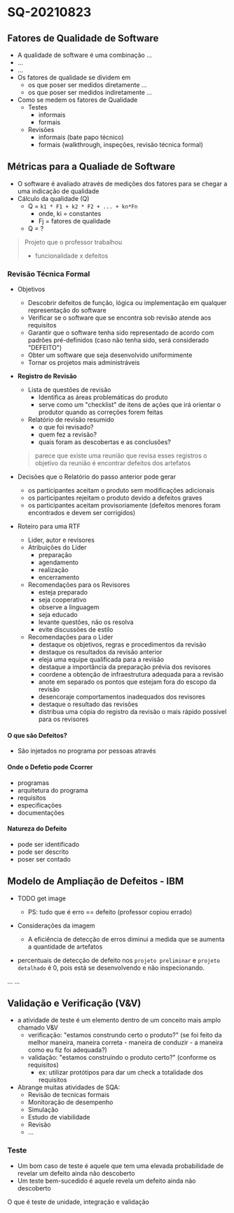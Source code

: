 # SQ-20210823 
## Fatores de Qualidade de Software
- A qualidade de software é uma combinação ...
- ...
- ...
- Os fatores de qualidade se dividem em
	- os que poser ser medidos diretamente ...
	- os que poser ser medidos indiretamente ...
- Como se medem os fatores de Qualidade
	- Testes
		- informais
		- formais
	- Revisões
		- informais (bate papo técnico)
		- formais (walkthrough, inspeções, revisão técnica formal)

## Métricas para a Qualiade de Software
- O software é avaliado através de medições dos fatores para se chegar a uma indicação de qualidade
- Cálculo da qualidade (Q)
	- Q = `k1 * F1 + k2 * F2 + ... + kn*Fn`
		- onde, ki = constantes
		- Fj = fatores de qualidade
	- Q = ?

> Projeto que o professor trabalhou
>    - funcionalidade x defeitos

### Revisão Técnica Formal
- Objetivos
	- Descobrir defeitos de função, lógica ou implementação em qualquer representação do software
	- Verificar se o software que se encontra sob revisão atende aos requisitos
	- Garantir que o software tenha sido representado de acordo com padrões pré-definidos (caso não tenha sido, será considerado "DEFEITO")
	- Obter um software que seja desenvolvido uniformimente
	- Tornar os projetos mais administráveis

- **Registro de Revisão**
	- Lista de questões de revisão
		- Identifica as áreas problemáticas do produto
		- serve como um "checklist" de itens de ações que irá orientar o produtor quando as correções forem feitas
	- Relatório de revisão resumido
		- o que foi revisado?
		- quem fez a revisão?
		- quais foram as descobertas e as conclusões?
	> parece que existe uma reunião que revisa esses registros
	> o objetivo da reunião é encontrar defeitos dos artefatos

- Decisões que o Relatório do passo anterior pode gerar
	- os participantes aceitam o produto sem modificações adicionais
	- os participantes rejeitam o produto devido a defeitos graves
	- os participantes aceitam provisoriamente (defeitos menores foram encontrados e devem ser corrigidos)

- Roteiro para uma RTF
	- Lider, autor e revisores
	- Atribuições do Líder
		- preparação
		- agendamento
		- realização
		- encerramento
	- Recomendações para os Revisores
		- esteja preparado
		- seja cooperativo
		- observe a linguagem
		- seja educado
		- levante questões, não os resolva
		- evite discussões de estilo
	- Recomendações para o Lider
		- destaque os objetivos, regras e procedimentos da revisão
		- destaque os resultados da revisão anterior
		- eleja uma equipe qualificada para a revisão
		- destaque a importância da preparação prévia dos revisores
		- coordene a obtenção de infraestrutura adequada para a revisão
		- anote em separado os pontos que estejam fora do escopo da revisão
		- desencoraje comportamentos inadequados dos  revisores
		- destaque o resultado das revisões
		- distribua uma cópia do registro da revisão o mais rápido possível para os revisores

#### O que são Defeitos?
- São injetados no programa por pessoas através 

#### Onde o Defetio pode Ccorrer
- programas
- arquitetura do programa
- requisitos
- especificações
- documentações

#### Natureza do Defeito
- pode ser identificado
- pode ser descrito
- poser ser contado


## Modelo de Ampliação de Defeitos - IBM
- TODO get image
	- PS: tudo que é erro == defeito (professor copiou errado)

- Considerações da imagem
	- A eficiência de detecção de erros diminui a medida que se aumenta a quantidade de artefatos

- percentuais de detecção de defeito nos `projeto preliminar` e `projeto detalhado` é 0, pois está se desenvolvendo e não inspecionando.

...
...

## Validação e Verificação (V&V)
- a atividade de teste é um elemento dentro de um conceito mais amplo chamado V&V
	- verificação: "estamos construndo certo o produto?" (se foi feito da melhor maneira, maneira correta - maneira de conduzir - a maneira como eu fiz foi adequada?)
	- validação: "estamos construindo o produto certo?" (conforme os requisitos)
		- ex: utilizar protótipos para dar um check a totalidade dos requisitos
- Abrange muitas atividades de SQA:
	- Revisão de tecnicas formais
	- Monitoração de desempenho
	- Simulação
	- Estudo de viabilidade
	- Revisão
	- ...

### Teste
- Um bom caso de teste é aquele que tem uma elevada probabilidade de revelar um defeito ainda não descoberto
- Um teste bem-sucedido é aquele revela um defeito ainda não descoberto

O que é teste de unidade, integração e validação